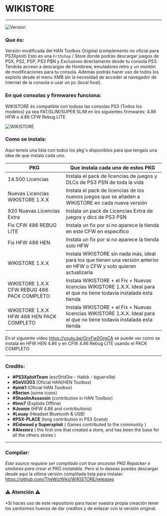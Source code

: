# WIKISTORE 
---
![Version](https://img.shields.io/badge/Version-1.0.6-brightgreen.svg)

### Que és:

Versión modificada del HAN Toolbox Original (complemento no oficial para PS3Xploit)
Esto es una `Fr33shop` / Store donde podrás descargar juegos de PSX, PS2, PSP, PS3 P$N y Exclusivos directamente desde tu consola PS3. Tendrás acceso a descargas de Hombrew, emuladores retro y un montón de modificaciones para tu consola. Además podrás hacer uso de todos los exploits desde el menu XMB sin la necesidad de acceder al navegador de internet de la consola o usar un pc (local host).

### En qué consolas y firmwares funciona:

WIKISTORE és compatible con todoas las consolas PS3 (Todos los modelos) ya sea FAT/SLIM/SUPER SLIM en los
siguientes firmwares: 4.86 HFW o 4.86 CFW Rebug LITE

![WIKISTORE](https://i.imgur.com/B5a1gfp.png)

### Como se instala:


Aqui teneis una lista con todos los pkg´s disponibles para que tengais una idea de que instala cada uno.


| PKG | Que instala cada uno de estos PKG |
| ------ | ------ |
| 14.500 Licencias | Instala el pack de licencias de juegos y DLCs de PS3 PSN de toda la vida |
| Nuevas Licencias WIKISTORE 1.X.X | Instala el pack de licencias de los nuevos juegos que se añaden a WIKISTORE en cada nueva versión |
| 920 Nuevas Licencias Extra | Instala un pack de Licencias Extra de juegos y dlcs de PS3 PSN |
| Fix CFW 486 REBUG LITE | Instala un fix por si no aparece la tienda en este CFW en especifico |
| Fix HFW 486 HEN | Instala un fix por si no aparece la tienda solo HFW |
| WIKISTORE 1.X.X | Instala WIKISTORE sin nada más, ideal para los que tienen una versión anterior en HFW o CFW y solo quieren actualizarla |
| WIKISTORE 1.X.X CFW REBUG 486 PACK COMPLETO | Instala WIKISTORE + el Fix + Nuevas licencias WIKISTORE 1.X.X. Ideal para el que no tiene todavia instalada esta tienda |
| WIKISTORE 1.X.X HFW 486 HEN PACK COMPLETO | Instala WIKISTORE + el Fix + Nuevas licencias WIKISTORE 1.X.X. Ideal para el que no tiene todavia instalada esta tienda |


En el siguiente video https://youtu.be/OrvFw0OrgCA se puede ver como se instala en HFW HEN 4.86 y en CFW 4.86 Rebug LITE usando el PACK COMPLETO

---

### Credits:

- **#PS3XploitTeam** (esc0rtd3w - Habib - bguerville)
- **#DeVil303** (Oficial HAN/HEN Toolbox)
- **#pink1** (Oficial HAN Toolbox)
- **#Berion** (some icons)
- **#ShaolinAssassin** (contribution in HAN Toolbox)
- **#lmn7** (Exploits Offline)
- **#Joonie** (HFW 4.86 and contributions)
- **#Louay** (Headset Bluetooth & USB)
- **#PSX-PLACE** (long contribution in PS3 Scene)
- **#Eidwood y Superxploit** ( Games contributed to the community )
- **#Alexmrz** ( the first one that created a store, and has been the base for all the others stores )

---

### Compilar:

*Este source requiere ser compilado con true ancestor PKG Repacker o similares para crear el PKG instalable*. Pero si lo deseas puedes descargar desde aqui la ultima versión complilada lista para instalar: https://github.com/TheWizWikii/WIKISTORE/releases

### ⚠️ Atención ⚠️

*Si haces uso de este repositorio para hacer vuestra propia creación tener los santisimos huevos de dar creditos y de enlazar con la versión original.



